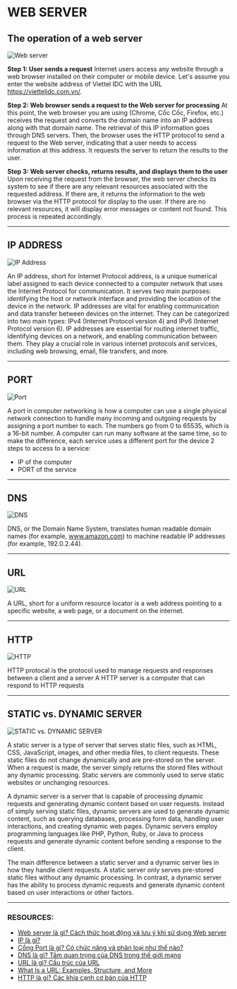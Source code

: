 # WEB SERVER

## The operation of a web server
![Web server](/chapter_2/img/web_server.png)

**Step 1: User sends a request**
Internet users access any website through a web browser installed on their computer or mobile device. Let's assume you enter the website address of Viettel IDC with the URL https://viettelidc.com.vn/.

**Step 2: Web browser sends a request to the Web server for processing**
At this point, the web browser you are using (Chrome, Cốc Cốc, Firefox, etc.) receives the request and converts the domain name into an IP address along with that domain name. The retrieval of this IP information goes through DNS servers. Then, the browser uses the HTTP protocol to send a request to the Web server, indicating that a user needs to access information at this address. It requests the server to return the results to the user.

**Step 3: Web server checks, returns results, and displays them to the user**
Upon receiving the request from the browser, the web server checks its system to see if there are any relevant resources associated with the requested address. If there are, it returns the information to the web browser via the HTTP protocol for display to the user. If there are no relevant resources, it will display error messages or content not found. This process is repeated accordingly.
***

## IP ADDRESS
![IP Address](/chapter_2/img/ip_address.png)

An IP address, short for Internet Protocol address, is a unique numerical label assigned to each device connected to a computer network that uses the Internet Protocol for communication. It serves two main purposes: identifying the host or network interface and providing the location of the device in the network.
IP addresses are vital for enabling communication and data transfer between devices on the internet. They can be categorized into two main types: IPv4 (Internet Protocol version 4) and IPv6 (Internet Protocol version 6).
IP addresses are essential for routing internet traffic, identifying devices on a network, and enabling communication between them. They play a crucial role in various internet protocols and services, including web browsing, email, file transfers, and more.
***

## PORT
![Port](/chapter_2/img/port.png)

A port in computer networking is how a computer can use a single physical network connection to handle many incoming and outgoing requests by assigning a port number to each. The numbers go from 0 to 65535, which is a 16-bit number.
A computer can run many software at the same time, so to make the difference, each service uses a different port for the device
2 steps to access to a service:
* IP of the computer
* PORT of the service
***

## DNS
![DNS](/chapter_2/img/DNS_Server.png)

DNS, or the Domain Name System, translates human readable domain names (for example, www.amazon.com) to machine readable IP addresses (for example, 192.0.2.44).
***

## URL
![URL](/chapter_2/img/url.png)

A URL, short for a uniform resource locator is a web address pointing to a specific website, a web page, or a document on the internet.
***

## HTTP
![HTTP](/chapter_2/img/http.png)

HTTP protocal is the  protocol used to manage requests and responses   between a client and a server
A HTTP server is a computer that can respond to HTTP requests
***

## STATIC vs. DYNAMIC SERVER
![STATIC vs. DYNAMIC SERVER](/chapter_2/img/static_and_dynamic_server.png)

A static server is a type of server that serves static files, such as HTML, CSS, JavaScript, images, and other media files, to client requests. These static files do not change dynamically and are pre-stored on the server. When a request is made, the server simply returns the stored files without any dynamic processing. Static servers are commonly used to serve static websites or unchanging resources.

A dynamic server is a server that is capable of processing dynamic requests and generating dynamic content based on user requests. Instead of simply serving static files, dynamic servers are used to generate dynamic content, such as querying databases, processing form data, handling user interactions, and creating dynamic web pages. Dynamic servers employ programming languages like PHP, Python, Ruby, or Java to process requests and generate dynamic content before sending a response to the client.

The main difference between a static server and a dynamic server lies in how they handle client requests. A static server only serves pre-stored static files without any dynamic processing. In contrast, a dynamic server has the ability to process dynamic requests and generate dynamic content based on user interactions or other factors.
***

### RESOURCES:
* [Web server là gì? Cách thức hoạt động và lưu ý khi sử dụng Web server](https://viettelidc.com.vn/tin-tuc/web-server-la-gi-cach-thuc-hoat-dong-va-luu-y-khi-su-dung-web-server)
* [IP là gì?](https://fptcloud.com/ip-la-gi/)
* [Cổng Port là gì? Có chức năng và phân loại như thế nào?](https://bkhost.vn/blog/port-la-gi/)
* [DNS là gì? Tầm quan trọng của DNS trong thế giới mạng](https://wiki.matbao.net/dns-la-gi-tam-quan-trong-cua-dns-trong-the-gioi-mang/)
* [URL là gì? Cấu trúc của URL](https://quantrimang.com/cong-nghe/url-la-gi-158090)
* [What Is a URL: Examples, Structure, and More](https://www.hostinger.com/tutorials/what-is-a-url#What_Is_the_Structure_of_a_URL)
* [HTTP là gì? Các khía cạnh cơ bản của HTTP](https://topdev.vn/blog/http-la-gi/)
